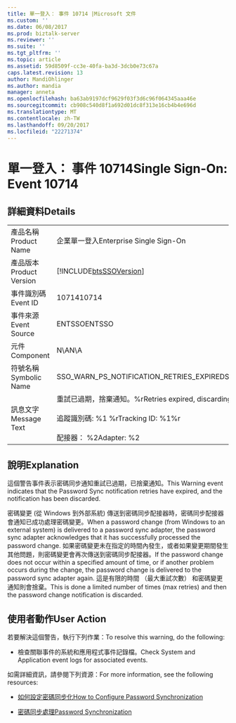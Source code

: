 ```yaml
---
title: 單一登入： 事件 10714 |Microsoft 文件
ms.custom: ''
ms.date: 06/08/2017
ms.prod: biztalk-server
ms.reviewer: ''
ms.suite: ''
ms.tgt_pltfrm: ''
ms.topic: article
ms.assetid: 59d8509f-cc3e-40fa-ba3d-3dcb0e73c67a
caps.latest.revision: 13
author: MandiOhlinger
ms.author: mandia
manager: anneta
ms.openlocfilehash: ba63ab9197dcf9629f03f3d6c96f064345aaa46e
ms.sourcegitcommit: cb908c540d8f1a692d01dc8f313e16cb4b4e696d
ms.translationtype: MT
ms.contentlocale: zh-TW
ms.lasthandoff: 09/20/2017
ms.locfileid: "22271374"
---
```

# <a name="single-sign-on-event-10714"></a><span data-ttu-id="4436f-102">單一登入： 事件 10714</span><span class="sxs-lookup"><span data-stu-id="4436f-102">Single Sign-On: Event 10714</span></span>
## <a name="details"></a><span data-ttu-id="4436f-103">詳細資料</span><span class="sxs-lookup"><span data-stu-id="4436f-103">Details</span></span>  
  
|||  
|-|-|  
|<span data-ttu-id="4436f-104">產品名稱</span><span class="sxs-lookup"><span data-stu-id="4436f-104">Product Name</span></span>|<span data-ttu-id="4436f-105">企業單一登入</span><span class="sxs-lookup"><span data-stu-id="4436f-105">Enterprise Single Sign-On</span></span>|  
|<span data-ttu-id="4436f-106">產品版本</span><span class="sxs-lookup"><span data-stu-id="4436f-106">Product Version</span></span>|[!INCLUDE[btsSSOVersion](../includes/btsssoversion-md.md)]|  
|<span data-ttu-id="4436f-107">事件識別碼</span><span class="sxs-lookup"><span data-stu-id="4436f-107">Event ID</span></span>|<span data-ttu-id="4436f-108">10714</span><span class="sxs-lookup"><span data-stu-id="4436f-108">10714</span></span>|  
|<span data-ttu-id="4436f-109">事件來源</span><span class="sxs-lookup"><span data-stu-id="4436f-109">Event Source</span></span>|<span data-ttu-id="4436f-110">ENTSSO</span><span class="sxs-lookup"><span data-stu-id="4436f-110">ENTSSO</span></span>|  
|<span data-ttu-id="4436f-111">元件</span><span class="sxs-lookup"><span data-stu-id="4436f-111">Component</span></span>|<span data-ttu-id="4436f-112">N\A</span><span class="sxs-lookup"><span data-stu-id="4436f-112">N\A</span></span>|  
|<span data-ttu-id="4436f-113">符號名稱</span><span class="sxs-lookup"><span data-stu-id="4436f-113">Symbolic Name</span></span>|<span data-ttu-id="4436f-114">SSO_WARN_PS_NOTIFICATION_RETRIES_EXPIRED</span><span class="sxs-lookup"><span data-stu-id="4436f-114">SSO_WARN_PS_NOTIFICATION_RETRIES_EXPIRED</span></span>|  
|<span data-ttu-id="4436f-115">訊息文字</span><span class="sxs-lookup"><span data-stu-id="4436f-115">Message Text</span></span>|<span data-ttu-id="4436f-116">重試已過期，捨棄通知。%r</span><span class="sxs-lookup"><span data-stu-id="4436f-116">Retries expired, discarding notification.%r</span></span><br /><br /> <span data-ttu-id="4436f-117">追蹤識別碼: %1 %r</span><span class="sxs-lookup"><span data-stu-id="4436f-117">Tracking ID: %1%r</span></span><br /><br /> <span data-ttu-id="4436f-118">配接器： %2</span><span class="sxs-lookup"><span data-stu-id="4436f-118">Adapter: %2</span></span>|  
  
## <a name="explanation"></a><span data-ttu-id="4436f-119">說明</span><span class="sxs-lookup"><span data-stu-id="4436f-119">Explanation</span></span>  
 <span data-ttu-id="4436f-120">這個警告事件表示密碼同步通知重試已過期，已捨棄通知。</span><span class="sxs-lookup"><span data-stu-id="4436f-120">This Warning event indicates that the Password Sync notification retries have expired, and the notification has been discarded.</span></span>  
  
 <span data-ttu-id="4436f-121">密碼變更 (從 Windows 到外部系統) 傳送到密碼同步配接器時，密碼同步配接器會通知已成功處理密碼變更。</span><span class="sxs-lookup"><span data-stu-id="4436f-121">When a password change (from Windows to an external system) is delivered to a password sync adapter, the password sync adapter acknowledges that it has successfully processed the password change.</span></span> <span data-ttu-id="4436f-122">如果密碼變更未在指定的時間內發生，或者如果變更期間發生其他問題，則密碼變更會再次傳送到密碼同步配接器。</span><span class="sxs-lookup"><span data-stu-id="4436f-122">If the password change does not occur within a specified amount of time, or if another problem occurs during the change, the password change is delivered to the password sync adapter again.</span></span> <span data-ttu-id="4436f-123">這是有限的時間 （最大重試次數） 和密碼變更通知則會捨棄。</span><span class="sxs-lookup"><span data-stu-id="4436f-123">This is done a limited number of times (max retries) and then the password change notification is discarded.</span></span>  
  
## <a name="user-action"></a><span data-ttu-id="4436f-124">使用者動作</span><span class="sxs-lookup"><span data-stu-id="4436f-124">User Action</span></span>  
 <span data-ttu-id="4436f-125">若要解決這個警告，執行下列作業：</span><span class="sxs-lookup"><span data-stu-id="4436f-125">To resolve this warning, do the following:</span></span>  
  
-   <span data-ttu-id="4436f-126">檢查關聯事件的系統和應用程式事件記錄檔。</span><span class="sxs-lookup"><span data-stu-id="4436f-126">Check System and Application event logs for associated events.</span></span>  
  
 <span data-ttu-id="4436f-127">如需詳細資訊，請參閱下列資源：</span><span class="sxs-lookup"><span data-stu-id="4436f-127">For more information, see the following resources:</span></span>  
  
-   [<span data-ttu-id="4436f-128">如何設定密碼同步化</span><span class="sxs-lookup"><span data-stu-id="4436f-128">How to Configure Password Synchronization</span></span>](../core/how-to-configure-password-synchronization.md)  
  
-   [<span data-ttu-id="4436f-129">密碼同步處理</span><span class="sxs-lookup"><span data-stu-id="4436f-129">Password Synchronization</span></span>](../core/password-synchronization2.md)